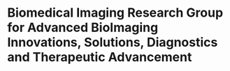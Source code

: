# Biomedical Imaging Research Group for Advanced BioImaging Innovations, Solutions, Diagnostics and Therapeutic Advancement
